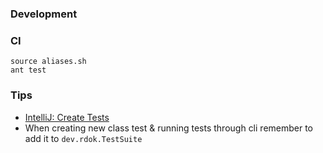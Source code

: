 ### Development

### CI
```
source aliases.sh
ant test
```

### Tips
- [IntelliJ: Create Tests](https://www.jetbrains.com/help/idea/create-tests.html)
- When creating new class test & running tests through cli remember to add it to `dev.rdok.TestSuite`
